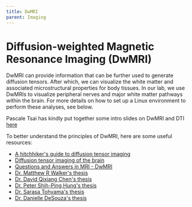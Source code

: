 ```yaml
---
title: DwMRI
parent: Imaging
---
```


# Diffusion-weighted Magnetic Resonance Imaging (DwMRI)

DwMRI can provide information that can be further used to generate diffusion tensors. After which, we can visualize the white matter and associated microstructural properties for body tissues. In our lab, we use DwMRIs to visualize peripheral nerves and major white matter pathways within the brain. For more details on how to set up a Linux environment to perform these analyses, see below.

Pascale Tsai has kindly put together some intro slides on DwMRI and DTI [here](.././files/DWI-Intro-Pascale_Tsai.pdf)

To better understand the principles of DwMRI, here are some useful resources:
- [A hitchhiker's guide to diffusion tensor imaging](https://www.frontiersin.org/articles/10.3389/fnins.2013.00031/full)
- [Diffusion tensor imaging of the brain](https://www.ncbi.nlm.nih.gov/pmc/articles/PMC2041910/)
- [Questions and Answers in MRI - DwMRI](https://www.mriquestions.com/diffusion-basic.html)
- [Dr. Matthew R Walker's thesis](https://hdl.handle.net/1807/97714)
- [Dr. David Qixiang Chen's thesis](https://hdl.handle.net/1807/91803)
- [Dr. Peter Shih-Ping Hung's thesis](https://hdl.handle.net/1807/109259)
- [Dr. Sarasa Tohyama's thesis](https://hdl.handle.net/1807/105003)
- [Dr. Danielle DeSouza's thesis](https://hdl.handle.net/1807/69282)
